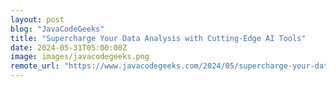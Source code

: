 ```yaml
---
layout: post
blog: "JavaCodeGeeks"
title: "Supercharge Your Data Analysis with Cutting-Edge AI Tools"
date: 2024-05-31T05:00:00Z
image: images/javacodegeeks.png
remote_url: "https://www.javacodegeeks.com/2024/05/supercharge-your-data-analysis-with-cutting-edge-ai-tools.html"
---
```

